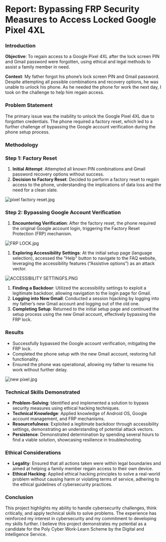 # Report: Bypassing FRP Security Measures to Access Locked Google Pixel 4XL

### Introduction

**Objective**: To regain access to a Google Pixel 4XL after the lock screen PIN and Gmail password were forgotten, using ethical and legal methods to assist a family member in need.

**Context**: My father forgot his phone’s lock screen PIN and Gmail password. Despite attempting all possible combinations and recovery options, he was unable to unlock his phone. As he needed the phone for work the next day, I took on the challenge to help him regain access.

### Problem Statement

The primary issue was the inability to unlock the Google Pixel 4XL due to forgotten credentials. The phone required a factory reset, which led to a further challenge of bypassing the Google account verification during the phone setup process.

### Methodology

### Step 1: Factory Reset

1. **Initial Attempt**: Attempted all known PIN combinations and Gmail password recovery options without success.
2. **Decision to Factory Reset**: Decided to perform a factory reset to regain access to the phone, understanding the implications of data loss and the need for a clean slate.

![pixel factory reset.jpg](Report%20Bypassing%20FRP%20Security%20Measures%20to%20Access%20L%202d53d9332d32490dadaae2a09976d66c/a73dece1-82db-4363-933f-6390c00c3592.png)

### Step 2: Bypassing Google Account Verification

1. **Encountering Verification**: After the factory reset, the phone required the original Google account login, triggering the Factory Reset Protection (FRP) mechanism.

![FRP LOCK.jpg](Report%20Bypassing%20FRP%20Security%20Measures%20to%20Access%20L%202d53d9332d32490dadaae2a09976d66c/FRP_LOCK.jpg)

1. **Exploring Accessibility Settings**: At the initial setup page (language selection), accessed the "Help" button to navigate to the FAQ website, leveraging the accessibility features (“Assistive options”) as an attack vector.

![ACCESSIBILITY SETTINGFS.PNG](Report%20Bypassing%20FRP%20Security%20Measures%20to%20Access%20L%202d53d9332d32490dadaae2a09976d66c/b2ca7d45-3dbc-415b-9361-47a3b1007372.png)

1. **Finding a Backdoor**: Utilized the accessibility settings to exploit a legitimate backdoor, allowing navigation to the login page for Gmail.
2. **Logging into New Gmail**: Conducted a session hijacking by logging into my father’s new Gmail account and logging out of the old one.
3. **Completing Setup**: Returned to the initial setup page and continued the setup process using the new Gmail account, effectively bypassing the FRP lock.

### Results

- Successfully bypassed the Google account verification, mitigating the FRP lock.
- Completed the phone setup with the new Gmail account, restoring full functionality.
- Ensured the phone was operational, allowing my father to resume his work without further delay.

![new pixel.jpg](Report%20Bypassing%20FRP%20Security%20Measures%20to%20Access%20L%202d53d9332d32490dadaae2a09976d66c/new_pixel.jpg)

### Technical Skills Demonstrated

- **Problem-Solving**: Identified and implemented a solution to bypass security measures using ethical hacking techniques.
- **Technical Knowledge**: Applied knowledge of Android OS, Google account management, and FRP mechanisms.
- **Resourcefulness**: Exploited a legitimate backdoor through accessibility settings, demonstrating an understanding of potential attack vectors.
- **Persistence**: Demonstrated determination by spending several hours to find a viable solution, showcasing resilience in troubleshooting.

### Ethical Considerations

- **Legality**: Ensured that all actions taken were within legal boundaries and aimed at helping a family member regain access to their own device.
- **Ethical Hacking**: Applied ethical hacking principles to solve a real-world problem without causing harm or violating terms of service, adhering to the ethical guidelines of cybersecurity practices.

### Conclusion

This project highlights my ability to handle cybersecurity challenges, think critically, and apply technical skills to solve problems. The experience has reinforced my interest in cybersecurity and my commitment to developing my skills further. I believe this project demonstrates my potential as a candidate for the Poly Cyber Work-Learn Scheme by the Digital and Intelligence Service.